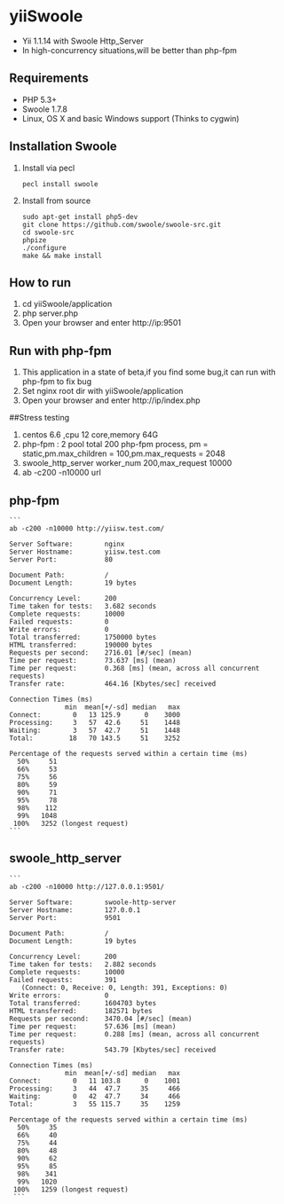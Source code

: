 yiiSwoole
========

* Yii 1.1.14 with Swoole Http_Server
* In high-concurrency situations,will be better than php-fpm

## Requirements

* PHP 5.3+
* Swoole 1.7.8
* Linux, OS X and basic Windows support (Thinks to cygwin)

## Installation Swoole

1. Install via pecl
    
    ```
    pecl install swoole
    ```

2. Install from source

    ```
    sudo apt-get install php5-dev
    git clone https://github.com/swoole/swoole-src.git
    cd swoole-src
    phpize
    ./configure
    make && make install
    ```
## How to run
1. cd yiiSwoole/application
2. php server.php
3. Open your browser and enter http://ip:9501

## Run with php-fpm
1. This application in a state of  beta,if you find some bug,it can run with php-fpm to fix bug
2. Set nginx root dir with yiiSwoole/application
3. Open your browser and enter http://ip/index.php

##Stress testing
1. centos 6.6 ,cpu 12 core,memory 64G
2. php-fpm : 2 pool total 200 php-fpm process, pm = static,pm.max_children = 100,pm.max_requests = 2048
3. swoole_http_server worker_num 200,max_request 10000
4. ab -c200 -n10000 url

## php-fpm
    ```
    ab -c200 -n10000 http://yiisw.test.com/

    Server Software:        nginx
    Server Hostname:        yiisw.test.com
    Server Port:            80

    Document Path:          /
    Document Length:        19 bytes

    Concurrency Level:      200
    Time taken for tests:   3.682 seconds
    Complete requests:      10000
    Failed requests:        0
    Write errors:           0
    Total transferred:      1750000 bytes
    HTML transferred:       190000 bytes
    Requests per second:    2716.01 [#/sec] (mean)
    Time per request:       73.637 [ms] (mean)
    Time per request:       0.368 [ms] (mean, across all concurrent requests)
    Transfer rate:          464.16 [Kbytes/sec] received

    Connection Times (ms)
                  min  mean[+/-sd] median   max
    Connect:        0   13 125.9      0    3000
    Processing:     3   57  42.6     51    1448
    Waiting:        3   57  42.7     51    1448
    Total:         18   70 143.5     51    3252

    Percentage of the requests served within a certain time (ms)
      50%     51
      66%     53
      75%     56
      80%     59
      90%     71
      95%     78
      98%    112
      99%   1048
     100%   3252 (longest request)
    ```

## swoole_http_server
    ```
    ab -c200 -n10000 http://127.0.0.1:9501/

    Server Software:        swoole-http-server
    Server Hostname:        127.0.0.1
    Server Port:            9501

    Document Path:          /
    Document Length:        19 bytes

    Concurrency Level:      200
    Time taken for tests:   2.882 seconds
    Complete requests:      10000
    Failed requests:        391
       (Connect: 0, Receive: 0, Length: 391, Exceptions: 0)
    Write errors:           0
    Total transferred:      1604703 bytes
    HTML transferred:       182571 bytes
    Requests per second:    3470.04 [#/sec] (mean)
    Time per request:       57.636 [ms] (mean)
    Time per request:       0.288 [ms] (mean, across all concurrent requests)
    Transfer rate:          543.79 [Kbytes/sec] received

    Connection Times (ms)
                  min  mean[+/-sd] median   max
    Connect:        0   11 103.8      0    1001
    Processing:     3   44  47.7     35     466
    Waiting:        0   42  47.7     34     466
    Total:          3   55 115.7     35    1259

    Percentage of the requests served within a certain time (ms)
      50%     35
      66%     40
      75%     44
      80%     48
      90%     62
      95%     85
      98%    341
      99%   1020
     100%   1259 (longest request)
     ```